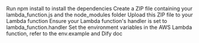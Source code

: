 Run npm install to install the dependencies
Create a ZIP file containing your lambda_function.js and the node_modules folder
Upload this ZIP file to your Lambda function
Ensure your Lambda function's handler is set to lambda_function.handler
Set the environment variables in the AWS Lambda function, refer to the env.example and Dify doc